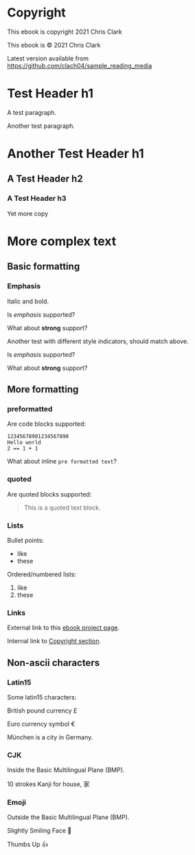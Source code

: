 Copyright
=========

This ebook is copyright 2021 Chris Clark

This ebook is © 2021 Chris Clark

Latest version available from
https://github.com/clach04/sample_reading_media


Test Header h1
==============

A test paragraph.

Another test paragraph.

Another Test Header h1
======================

A Test Header h2
----------------

### A Test Header h3

Yet more copy

More complex text
=================

Basic formatting
----------------

### Emphasis

Italic and bold.

Is *emphasis* supported?

What about **strong** support?

Another test with different style indicators, should match above.

Is _emphasis_ supported?

What about __strong__ support?

More formatting
---------------

### preformatted

Are code blocks supported:

    12345678901234567890
    Hello world
    2 == 1 + 1

What about inline `pre formatted text`?

### quoted

Are quoted blocks supported:

> This is a quoted text block.

### Lists

Bullet points:

  * like
  * these

Ordered/numbered lists:

1. like
2. these

### Links

External link to this [ebook project page](https://github.com/clach04/sample_reading_media).

Internal link to [Copyright section](#copyright).

Non-ascii characters
--------------------

### Latin15

Some latin15 characters:

British pound currency £

Euro currency symbol €

München is a city in Germany.

### CJK

Inside the Basic Multilingual Plane (BMP).

10 strokes Kanji for house, 家

### Emoji

Outside the Basic Multilingual Plane (BMP).

Slightly Smiling Face 🙂

Thumbs Up 👍

